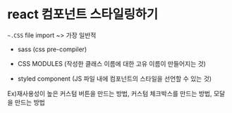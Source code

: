 # react 컴포넌트 스타일링하기
 
`~.CSS` file import ~> 가장 일반적


- sass (css pre-compiler)

- CSS MODULES (작성한 클래스 이름에 대한 고유 이름이 만들어지는 것)

- styled component (JS 파일 내에 컴포넌트의 스타일을 선언할 수 있는 것)


Ex)재사용성이 높은 커스텀 버튼을 만드는 방법, 커스텀 체크박스를 만드는 방법, 모달을 만드는 방법